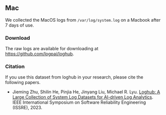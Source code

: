 ## Mac
We collected the MacOS logs from `/var/log/system.log` on a Macbook after 7 days of use. 

### Download
The raw logs are available for downloading at https://github.com/logpai/loghub.

### Citation
If you use this dataset from loghub in your research, please cite the following papers.
+ Jieming Zhu, Shilin He, Pinjia He, Jinyang Liu, Michael R. Lyu. [Loghub: A Large Collection of System Log Datasets for AI-driven Log Analytics](https://arxiv.org/abs/2008.06448). IEEE International Symposium on Software Reliability Engineering (ISSRE), 2023.


